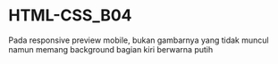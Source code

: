# HTML-CSS_B04

Pada responsive preview mobile, bukan gambarnya yang tidak muncul namun memang background bagian kiri berwarna putih
